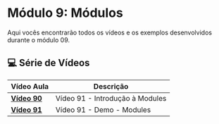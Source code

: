 # Módulo 9: Módulos

Aqui vocês encontrarão todos os vídeos e os exemplos desenvolvidos durante o módulo 09.

## 💻 Série de Vídeos

| Vídeo Aula                                   | Descrição                       |
| -------------------------------------------- | ------------------------------- |
| **[Vídeo 90](https://youtu.be/X2q064YSxn4)** | Vídeo 91 - Introdução à Modules |
| **[Vídeo 91](https://youtu.be/5bUH11X4mCU)** | Vídeo 91 - Demo - Modules       |
